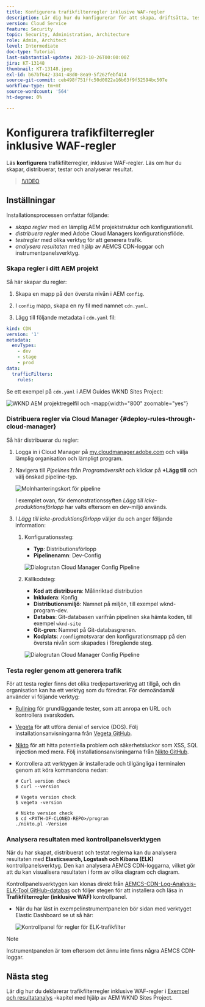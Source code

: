 ```yaml
---
title: Konfigurera trafikfilterregler inklusive WAF-regler
description: Lär dig hur du konfigurerar för att skapa, driftsätta, testa och analysera resultaten av trafikfilterregler, inklusive WAF-regler.
version: Cloud Service
feature: Security
topic: Security, Administration, Architecture
role: Admin, Architect
level: Intermediate
doc-type: Tutorial
last-substantial-update: 2023-10-26T00:00:00Z
jira: KT-13148
thumbnail: KT-13148.jpeg
exl-id: b67bf642-3341-48d0-8ea9-5f262febf414
source-git-commit: ceb498f751ffc50d0022a16b63f9f52594bc507e
workflow-type: tm+mt
source-wordcount: '564'
ht-degree: 0%

---
```


# Konfigurera trafikfilterregler inklusive WAF-regler

Läs **konfigurera** trafikfilterregler, inklusive WAF-regler. Läs om hur du skapar, distribuerar, testar och analyserar resultat.

>[!VIDEO](https://video.tv.adobe.com/v/3425407?quality=12&learn=on)

## Inställningar

Installationsprocessen omfattar följande:

- _skapa regler_ med en lämplig AEM projektstruktur och konfigurationsfil.
- _distribuera regler_ med Adobe Cloud Managers konfigurationsflöde.
- _testregler_ med olika verktyg för att generera trafik.
- _analysera resultaten_ med hjälp av AEMCS CDN-loggar och instrumentpanelsverktyg.

### Skapa regler i ditt AEM projekt

Så här skapar du regler:

1. Skapa en mapp på den översta nivån i AEM `config`.

1. I `config` mapp, skapa en ny fil med namnet `cdn.yaml`.

1. Lägg till följande metadata i `cdn.yaml` fil:

```yaml
kind: CDN
version: '1'
metadata:
  envTypes:
    - dev
    - stage
    - prod
data:
  trafficFilters:
    rules:
```

Se ett exempel på `cdn.yaml` i AEM Guides WKND Sites Project:

![WKND AEM projektregelfil och -mapp](./assets/wknd-rules-file-and-folder.png){width="800" zoomable="yes"}

### Distribuera regler via Cloud Manager {#deploy-rules-through-cloud-manager}

Så här distribuerar du regler:

1. Logga in i Cloud Manager på [my.cloudmanager.adobe.com](https://my.cloudmanager.adobe.com/) och välja lämplig organisation och lämpligt program.

1. Navigera till _Pipelines_ från _Programöversikt_ och klickar på **+Lägg till** och välj önskad pipeline-typ.

   ![Molnhanteringskort för pipeline](./assets/cloud-manager-pipelines-card.png)

   I exemplet ovan, för demonstrationssyften _Lägg till icke-produktionsförlopp_ har valts eftersom en dev-miljö används.

1. I _Lägg till icke-produktionsförlopp_ väljer du och anger följande information:

   1. Konfigurationssteg:

      - **Typ**: Distributionsförlopp
      - **Pipelinenamn**: Dev-Config

      ![Dialogrutan Cloud Manager Config Pipeline](./assets/cloud-manager-config-pipeline-step1-dialog.png)

   2. Källkodsteg:

      - **Kod att distribuera**: Målinriktad distribution
      - **Inkludera**: Konfig
      - **Distributionsmiljö**: Namnet på miljön, till exempel wknd-program-dev.
      - **Databas**: Git-databasen varifrån pipelinen ska hämta koden, till exempel `wknd-site`
      - **Git-gren**: Namnet på Git-databasgrenen.
      - **Kodplats**: `/config`motsvarar den konfigurationsmapp på den översta nivån som skapades i föregående steg.

      ![Dialogrutan Cloud Manager Config Pipeline](./assets/cloud-manager-config-pipeline-step2-dialog.png)

### Testa regler genom att generera trafik

För att testa regler finns det olika tredjepartsverktyg att tillgå, och din organisation kan ha ett verktyg som du föredrar. För demoändamål använder vi följande verktyg:

- [Rullning](https://curl.se/) för grundläggande tester, som att anropa en URL och kontrollera svarskoden.

- [Vegeta](https://github.com/tsenart/vegeta) för att utföra denial of service (DOS). Följ installationsanvisningarna från [Vegeta GitHub](https://github.com/tsenart/vegeta#install).

- [Nikto](https://github.com/sullo/nikto/wiki) för att hitta potentiella problem och säkerhetsluckor som XSS, SQL injection med mera. Följ installationsanvisningarna från [Nikto GitHub](https://github.com/sullo/nikto).

- Kontrollera att verktygen är installerade och tillgängliga i terminalen genom att köra kommandona nedan:

  ```shell
  # Curl version check
  $ curl --version
  
  # Vegeta version check
  $ vegeta -version
  
  # Nikto version check
  $ cd <PATH-OF-CLONED-REPO>/program
  ./nikto.pl -Version
  ```

### Analysera resultaten med kontrollpanelsverktygen

När du har skapat, distribuerat och testat reglerna kan du analysera resultaten med **Elasticsearch, Logstash och Kibana (ELK)** kontrollpanelsverktyg. Den kan analysera AEMCS CDN-loggarna, vilket gör att du kan visualisera resultaten i form av olika diagram och diagram.

Kontrollpanelsverktygen kan klonas direkt från [AEMCS-CDN-Log-Analysis-ELK-Tool GitHub-databas](https://github.com/adobe/AEMCS-CDN-Log-Analysis-ELK-Tool) och följer stegen för att installera och läsa in **Trafikfilterregler (inklusive WAF)** kontrollpanel.

- När du har läst in exempelinstrumentpanelen bör sidan med verktyget Elastic Dashboard se ut så här:

  ![Kontrollpanel för regler för ELK-trafikfilter](./assets/elk-dashboard.png)

>[!NOTE]
>
>    Instrumentpanelen är tom eftersom det ännu inte finns några AEMCS CDN-loggar.


## Nästa steg

Lär dig hur du deklarerar trafikfilterregler inklusive WAF-regler i [Exempel och resultatanalys](./examples-and-analysis.md) -kapitel med hjälp av AEM WKND Sites Project.
